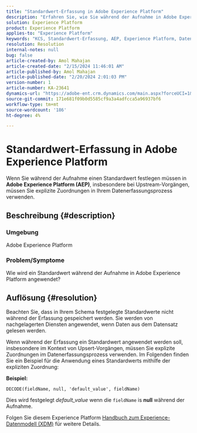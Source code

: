 ```yaml
---
title: "Standardwert-Erfassung in Adobe Experience Platform"
description: "Erfahren Sie, wie Sie während der Aufnahme in Adobe Experience Platform einen Standardwert festlegen. Verwenden Sie explizite Zuordnungen im Datenerfassungsprozess."
solution: Experience Platform
product: Experience Platform
applies-to: "Experience Platform"
keywords: "KCS, Standardwert-Erfassung, AEP, Experience Platform, Datensatz, Feldname"
resolution: Resolution
internal-notes: null
bug: false
article-created-by: Amol Mahajan
article-created-date: "2/15/2024 11:46:01 AM"
article-published-by: Amol Mahajan
article-published-date: "2/20/2024 2:01:03 PM"
version-number: 1
article-number: KA-23641
dynamics-url: "https://adobe-ent.crm.dynamics.com/main.aspx?forceUCI=1&pagetype=entityrecord&etn=knowledgearticle&id=3bca0ac5-f7cb-ee11-9079-6045bd006b25"
source-git-commit: 171e681f09b0d5585cf9a3a4adfcca5a96937bf6
workflow-type: tm+mt
source-wordcount: '186'
ht-degree: 4%

---
```


# Standardwert-Erfassung in Adobe Experience Platform


Wenn Sie während der Aufnahme einen Standardwert festlegen müssen in <b>Adobe Experience Platform (AEP)</b>, insbesondere bei Upstream-Vorgängen, müssen Sie explizite Zuordnungen in Ihrem Datenerfassungsprozess verwenden.

## Beschreibung {#description}


### <b>Umgebung</b>

Adobe Experience Platform



### <b>Problem/Symptome</b>

Wie wird ein Standardwert während der Aufnahme in Adobe Experience Platform angewendet?


## Auflösung {#resolution}


Beachten Sie, dass in Ihrem Schema festgelegte Standardwerte nicht während der Erfassung gespeichert werden. Sie werden von nachgelagerten Diensten angewendet, wenn Daten aus dem Datensatz gelesen werden.



Wenn während der Erfassung ein Standardwert angewendet werden soll, insbesondere im Kontext von Upsert-Vorgängen, müssen Sie explizite Zuordnungen im Datenerfassungsprozess verwenden.
Im Folgenden finden Sie ein Beispiel für die Anwendung eines Standardwerts mithilfe der expliziten Zuordnung:



<b>Beispiel:</b>

`DECODE(fieldName, null, 'default_value', fieldName)`

Dies wird festgelegt *default_value* wenn die `fieldName` is <b>null</b> während der Aufnahme.



Folgen Sie diesem Experience Platform [Handbuch zum Experience-Datenmodell (XDM)](https://experienceleague.adobe.com/docs/experience-platform/xdm/ui/fields/overview.html) für weitere Details.


